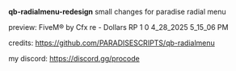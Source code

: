 **qb-radialmenu-redesign**
small changes for paradise radial menu

preview: FiveM® by Cfx re - Dollars RP 1 0 4_28_2025 5_15_06 PM

credits: https://github.com/PARADISESCRIPTS/qb-radialmenu

my discord: https://discord.gg/procode

